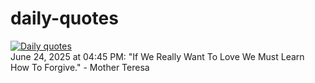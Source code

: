 # daily-quotes
[![Daily quotes](https://github.com/ceepu8/daily-quotes/actions/workflows/daily-quote.yml/badge.svg)](https://github.com/ceepu8/daily-quotes/actions/workflows/daily-quote.yml)<br/>
June 24, 2025 at 04:45 PM: "If We Really Want To Love We Must Learn How To Forgive." - Mother Teresa
